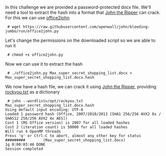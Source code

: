 In this challenge we are provided a password-protected docx file. We'll need a tool to extract the hash into a format that [John the Ripper](https://github.com/openwall/john) can crack. For this we can use [office2john](https://github.com/openwall/john/blob/bleeding-jumbo/run/office2john.py)
```
 # wget https://raw.githubusercontent.com/openwall/john/bleeding-jumbo/run/office2john.py
```

Let's change the permissions on the downloaded script so we are able to run it
```
 # chmod +x office2john.py
```

Now we can use it to extract the hash
```
 # ./office2john.py Max_super_secret_shopping_list.docx > Max_super_secret_shopping_list.docx.hash
```

We now have a hash file, we can crack it using [John the Ripper](https://github.com/openwall/john), providing [rockyou.txt](https://github.com/brannondorsey/naive-hashcat/releases/download/data/rockyou.txt) as a dictionary
```
 # john --wordlist=/opt/rockyou.txt Max_super_secret_shopping_list.docx.hash
Using default input encoding: UTF-8
Loaded 1 password hash (Office, 2007/2010/2013 [SHA1 256/256 AVX2 8x / SHA512 256/256 AVX2 4x AES])
Cost 1 (MS Office version) is 2007 for all loaded hashes
Cost 2 (iteration count) is 50000 for all loaded hashes
Will run 4 OpenMP threads
Press 'q' or Ctrl-C to abort, almost any other key for status
#########        (Max_super_secret_shopping_list.docx)
1g 0:00:03:46 DONE
Session completed
```